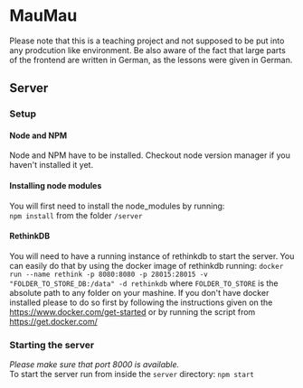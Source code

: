 # MauMau

Please note that this is a teaching project and not supposed to be put into any prodcution like environment.
Be also aware of the fact that large parts of the frontend are written in German, as the lessons were given in German.


## Server

### Setup

#### Node and NPM
Node and NPM have to be installed. Checkout node version manager if you haven't installed it yet.

#### Installing node modules

You will first need to install the node_modules by running:  
``
npm install
``
from the folder `/server`
#### RethinkDB

You will need to have a running instance of rethinkdb to start the server. You can easily do that by using the docker image of rethinkdb running:
``
docker run --name rethink -p 8080:8080 -p 28015:28015 -v "FOLDER_TO_STORE_DB:/data" -d rethinkdb
``
where `FOLDER_TO_STORE` is the absolute path to any folder on your mashine. If you don't have docker installed please to do so first by following the instructions given on the https://www.docker.com/get-started or by running the script from https://get.docker.com/

### Starting the server

*Please make sure that port 8000 is available.*  
To start the server run from inside the `server` directory:
``
npm start
``
